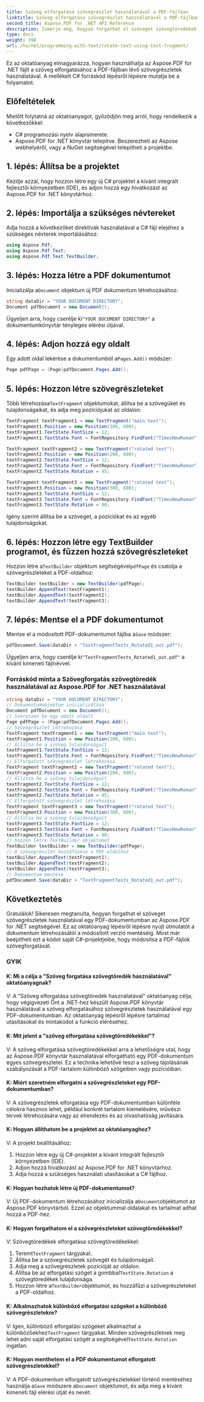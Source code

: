 ```yaml
---
title: Szöveg elforgatása szövegrészlet használatával a PDF-fájlban
linktitle: Szöveg elforgatása szövegrészlet használatával a PDF-fájlban
second_title: Aspose.PDF for .NET API Reference
description: Ismerje meg, hogyan forgathat el szöveget szövegtöredékek használatával a PDF-fájlban az Aspose.PDF for .NET segítségével.
type: docs
weight: 390
url: /hu/net/programming-with-text/rotate-text-using-text-fragment/
---
```

Ez az oktatóanyag elmagyarázza, hogyan használhatja az Aspose.PDF for .NET fájlt a szöveg elforgatásához a PDF-fájlban lévő szövegrészletek használatával. A mellékelt C# forráskód lépésről lépésre mutatja be a folyamatot.

## Előfeltételek

Mielőtt folytatná az oktatóanyagot, győződjön meg arról, hogy rendelkezik a következőkkel:

- C# programozási nyelv alapismerete.
- Aspose.PDF for .NET könyvtár telepítve. Beszerezheti az Aspose webhelyéről, vagy a NuGet segítségével telepítheti a projektbe.

## 1. lépés: Állítsa be a projektet

Kezdje azzal, hogy hozzon létre egy új C# projektet a kívánt integrált fejlesztői környezetben (IDE), és adjon hozzá egy hivatkozást az Aspose.PDF for .NET könyvtárhoz.

## 2. lépés: Importálja a szükséges névtereket

Adja hozzá a következőket direktívák használatával a C# fájl elejéhez a szükséges névterek importálásához:

```csharp
using Aspose.Pdf;
using Aspose.Pdf.Text;
using Aspose.Pdf.Text.TextBuilder;
```

## 3. lépés: Hozza létre a PDF dokumentumot

 Inicializálja a`Document` objektum új PDF dokumentum létrehozásához:

```csharp
string dataDir = "YOUR DOCUMENT DIRECTORY";
Document pdfDocument = new Document();
```

 Ügyeljen arra, hogy cserélje ki`"YOUR DOCUMENT DIRECTORY"` a dokumentumkönyvtár tényleges elérési útjával.

## 4. lépés: Adjon hozzá egy oldalt

 Egy adott oldal lekérése a dokumentumból a`Pages.Add()` módszer:

```csharp
Page pdfPage = (Page)pdfDocument.Pages.Add();
```

## 5. lépés: Hozzon létre szövegrészleteket

 Több létrehozása`TextFragment` objektumokat, állítsa be a szövegüket és tulajdonságaikat, és adja meg pozíciójukat az oldalon:

```csharp
TextFragment textFragment1 = new TextFragment("main text");
textFragment1.Position = new Position(100, 600);
textFragment1.TextState.FontSize = 12;
textFragment1.TextState.Font = FontRepository.FindFont("TimesNewRoman");

TextFragment textFragment2 = new TextFragment("rotated text");
textFragment2.Position = new Position(200, 600);
textFragment2.TextState.FontSize = 12;
textFragment2.TextState.Font = FontRepository.FindFont("TimesNewRoman");
textFragment2.TextState.Rotation = 45;

TextFragment textFragment3 = new TextFragment("rotated text");
textFragment3.Position = new Position(300, 600);
textFragment3.TextState.FontSize = 12;
textFragment3.TextState.Font = FontRepository.FindFont("TimesNewRoman");
textFragment3.TextState.Rotation = 90;
```

Igény szerint állítsa be a szöveget, a pozíciókat és az egyéb tulajdonságokat.

## 6. lépés: Hozzon létre egy TextBuilder programot, és fűzzen hozzá szövegrészleteket

 Hozzon létre a`TextBuilder` objektum segítségével`pdfPage` és csatolja a szövegrészleteket a PDF-oldalhoz:

```csharp
TextBuilder textBuilder = new TextBuilder(pdfPage);
textBuilder.AppendText(textFragment1);
textBuilder.AppendText(textFragment2);
textBuilder.AppendText(textFragment3);
```

## 7. lépés: Mentse el a PDF dokumentumot

 Mentse el a módosított PDF-dokumentumot fájlba a`Save` módszer:

```csharp
pdfDocument.Save(dataDir + "TextFragmentTests_Rotated1_out.pdf");
```

 Ügyeljen arra, hogy cserélje ki`"TextFragmentTests_Rotated1_out.pdf"` a kívánt kimeneti fájlnévvel.

### Forráskód minta a Szövegforgatás szövegtöredék használatával az Aspose.PDF for .NET használatával 
```csharp
string dataDir = "YOUR DOCUMENT DIRECTORY";
// Dokumentumobjektum inicializálása
Document pdfDocument = new Document();
// Szerezzen be egy adott oldalt
Page pdfPage = (Page)pdfDocument.Pages.Add();
// Szövegrészlet létrehozása
TextFragment textFragment1 = new TextFragment("main text");
textFragment1.Position = new Position(100, 600);
// Állítsa be a szöveg tulajdonságait
textFragment1.TextState.FontSize = 12;
textFragment1.TextState.Font = FontRepository.FindFont("TimesNewRoman");
// Elforgatott szövegrészlet létrehozása
TextFragment textFragment2 = new TextFragment("rotated text");
textFragment2.Position = new Position(200, 600);
// Állítsa be a szöveg tulajdonságait
textFragment2.TextState.FontSize = 12;
textFragment2.TextState.Font = FontRepository.FindFont("TimesNewRoman");
textFragment2.TextState.Rotation = 45;
// Elforgatott szövegrészlet létrehozása
TextFragment textFragment3 = new TextFragment("rotated text");
textFragment3.Position = new Position(300, 600);
// Állítsa be a szöveg tulajdonságait
textFragment3.TextState.FontSize = 12;
textFragment3.TextState.Font = FontRepository.FindFont("TimesNewRoman");
textFragment3.TextState.Rotation = 90;
// hozzon létre TextBuilder objektumot
TextBuilder textBuilder = new TextBuilder(pdfPage);
// A szövegrészlet hozzáfűzése a PDF-oldalhoz
textBuilder.AppendText(textFragment1);
textBuilder.AppendText(textFragment2);
textBuilder.AppendText(textFragment3);
// Dokumentum mentése
pdfDocument.Save(dataDir + "TextFragmentTests_Rotated1_out.pdf");
```

## Következtetés

Gratulálok! Sikeresen megtanulta, hogyan forgathat el szöveget szövegrészletek használatával egy PDF-dokumentumban az Aspose.PDF for .NET segítségével. Ez az oktatóanyag lépésről lépésre nyújt útmutatót a dokumentum létrehozásától a módosított verzió mentéséig. Most már beépítheti ezt a kódot saját C#-projektjeibe, hogy módosítsa a PDF-fájlok szövegforgatását.

### GYIK

#### K: Mi a célja a "Szöveg forgatása szövegtöredék használatával" oktatóanyagnak?

V: A "Szöveg elforgatása szövegtöredék használatával" oktatóanyag célja, hogy végigvezeti Önt a .NET-hez készült Aspose.PDF könyvtár használatával a szöveg elforgatásához szövegrészletek használatával egy PDF-dokumentumban. Az oktatóanyag lépésről lépésre tartalmaz utasításokat és mintakódot a funkció eléréséhez.

#### K: Mit jelent a "szöveg elforgatása szövegtöredékekkel"?

V: A szöveg elforgatása szövegtöredékekkel arra a lehetőségre utal, hogy az Aspose.PDF könyvtár használatával elforgatható egy PDF-dokumentum egyes szövegrészletei. Ez a technika lehetővé teszi a szöveg tájolásának szabályozását a PDF-tartalom különböző szögeiben vagy pozícióiban.

#### K: Miért szeretném elforgatni a szövegrészleteket egy PDF-dokumentumban?

V: A szövegrészletek elforgatása egy PDF-dokumentumban különféle célokra hasznos lehet, például konkrét tartalom kiemelésére, művészi tervek létrehozására vagy az elrendezés és az olvashatóság javítására.

#### K: Hogyan állíthatom be a projektet az oktatóanyaghoz?

V: A projekt beállításához:

1. Hozzon létre egy új C#-projektet a kívánt integrált fejlesztői környezetben (IDE).
2. Adjon hozzá hivatkozást az Aspose.PDF for .NET könyvtárhoz.
3. Adja hozzá a szükséges használati utasításokat a C# fájlhoz.

#### K: Hogyan hozhatok létre új PDF-dokumentumot?

 V: Új PDF-dokumentum létrehozásához inicializálja a`Document`objektumot az Aspose.PDF könyvtárból. Ezzel az objektummal oldalakat és tartalmat adhat hozzá a PDF-hez.

#### K: Hogyan forgathatom el a szövegrészleteket szövegtöredékekkel?

V: Szövegtöredékek elforgatása szövegtöredékekkel:

1.  Teremt`TextFragment` tárgyakat.
2. Állítsa be a szövegrészletek szövegét és tulajdonságait.
3. Adja meg a szövegrészletek pozícióját az oldalon.
4.  Állítsa be az elforgatási szöget a gombbal`TextState.Rotation` a szövegtöredékek tulajdonsága.
5.  Hozzon létre a`TextBuilder`objektumot, és hozzáfűzi a szövegrészleteket a PDF-oldalhoz.

#### K: Alkalmazhatok különböző elforgatási szögeket a különböző szövegrészletekre?

 V: Igen, különböző elforgatási szögeket alkalmazhat a különbözőekhez`TextFragment` tárgyakat. Minden szövegrészletnek meg lehet adni saját elforgatási szögét a segítségével`TextState.Rotation` ingatlan.

#### K: Hogyan menthetem el a PDF dokumentumot elforgatott szövegrészletekkel?

 V: A PDF-dokumentum elforgatott szövegrészletekkel történő mentéséhez használja a`Save` módszere a`Document` objektumot, és adja meg a kívánt kimeneti fájl elérési útját és nevét.